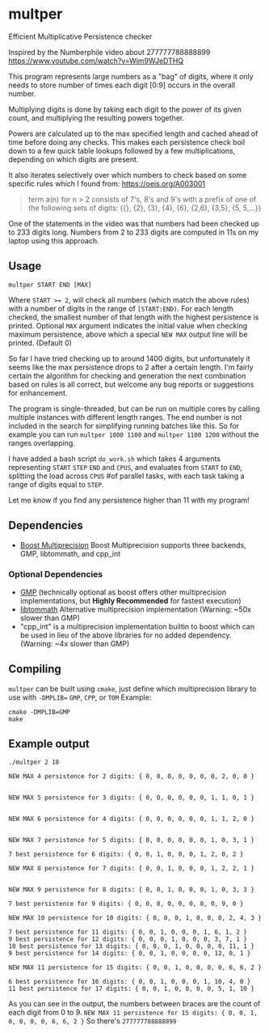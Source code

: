 # multper
Efficient Multiplicative Persistence checker

Inspired by the Numberphile video about 277777788888899
https://www.youtube.com/watch?v=Wim9WJeDTHQ

This program represents large numbers as a "bag" of digits, where
it only needs to store number of times each digit [0:9] occurs in the overall number.

Multiplying digits is done by taking each digit to the power of its 
given count, and multiplying the resulting powers together.

Powers are calculated up to the max specified length and 
cached ahead of time before doing any checks.  This makes each 
persistence check boil down to a few quick table lookups followed by a few 
multiplications, depending on which digits are present.

It also iterates selectively over which numbers to check based on some specific rules which I found from: https://oeis.org/A003001
> term a(n) for n > 2 consists of 7's, 8's and 9's with a prefix of one of the following sets of digits: {{}, {2}, {3}, {4}, {6}, {2,6}, {3,5}, {5, 5,...}}

One of the statements in the video was that numbers had been checked up to 233 digits long.
Numbers from 2 to 233 digits are computed in 11s on my laptop using this approach.

## Usage
```
multper START END [MAX]
```
Where `START >= 2`, will check all numbers (which match the above rules) with a number of digits in the range of `[START:END)`.  For each length checked, the smallest number of that length with the highest persistence is printed.
Optional `MAX` argument indicates the initial value when checking maximum persistence, above which a special `NEW MAX` output line will be printed.  (Default 0)

So far I have tried checking up to around 1400 digits, but unfortunately it seems like the max persistence drops to 2 after a certain length. I'm fairly certain the algorithm for checking and generation the next combination based on rules is all correct, but welcome any bug reports or suggestions for enhancement.

The program is single-threaded, but can be run on multiple cores by calling multiple instances with different length ranges.  The end number is not included in the search for simplifying running batches like this.  So for example you can run `multper 1000 1100` and `multper 1100 1200` without the ranges overlapping.  

I have added a bash script `do_work.sh` which takes 4 arguments representing `START` `STEP` `END` and `CPUS`, and evaluates from `START` to `END`, splitting the load across `CPUS` #of parallel tasks, with each task taking a range of digits equal to `STEP`.

Let me know if you find any persistence higher than 11 with my program!

## Dependencies
 - [Boost Multiprecision](https://www.boost.org/doc/libs/1_69_0/libs/multiprecision/doc/html/index.html)
    Boost Multiprecision supports three backends, GMP, libtommath, and cpp_int

 ### Optional Dependencies
 - [GMP](https://gmplib.org/) (technically optional as boost offers other multiprecision implementations, but **Highly Recommended** for fastest execution)
 - [libtommath](https://github.com/libtom/libtommath) Alternative multiprecision implementation (Warning: ~50x slower than GMP)
 - "cpp_int" is a multiprecision implementation builtin to boost which can be used in lieu of the above libraries for no added dependency. (Warning: ~4x slower than GMP) 

## Compiling
`multper` can be built using `cmake`, just define which multiprecision library to use with `-DMPLIB=` `GMP`, `CPP`, or `TOM`
Example:
```
cmake -DMPLIB=GMP
make
```

## Example output

```
./multper 2 18

NEW MAX 4 persistence for 2 digits: { 0, 0, 0, 0, 0, 0, 0, 2, 0, 0 }


NEW MAX 5 persistence for 3 digits: { 0, 0, 0, 0, 0, 0, 1, 1, 0, 1 }


NEW MAX 6 persistence for 4 digits: { 0, 0, 0, 0, 0, 0, 1, 1, 2, 0 }


NEW MAX 7 persistence for 5 digits: { 0, 0, 0, 0, 0, 0, 1, 0, 3, 1 }

7 best persistence for 6 digits: { 0, 0, 1, 0, 0, 0, 1, 2, 0, 2 }

NEW MAX 8 persistence for 7 digits: { 0, 0, 1, 0, 0, 0, 1, 2, 2, 1 }


NEW MAX 9 persistence for 8 digits: { 0, 0, 1, 0, 0, 0, 1, 0, 3, 3 }

7 best persistence for 9 digits: { 0, 0, 0, 0, 0, 0, 0, 0, 9, 0 }

NEW MAX 10 persistence for 10 digits: { 0, 0, 0, 1, 0, 0, 0, 2, 4, 3 }

7 best persistence for 11 digits: { 0, 0, 1, 0, 0, 0, 1, 6, 1, 2 }
9 best persistence for 12 digits: { 0, 0, 0, 1, 0, 0, 0, 3, 7, 1 }
10 best persistence for 13 digits: { 0, 0, 0, 1, 0, 0, 0, 0, 11, 1 }
9 best persistence for 14 digits: { 0, 0, 1, 0, 0, 0, 0, 12, 0, 1 }

NEW MAX 11 persistence for 15 digits: { 0, 0, 1, 0, 0, 0, 0, 6, 6, 2 }

6 best persistence for 16 digits: { 0, 0, 1, 0, 0, 0, 1, 10, 4, 0 }
11 best persistence for 17 digits: { 0, 0, 1, 0, 0, 0, 0, 5, 1, 10 }
```

As you can see in the output, the numbers between braces are the count of each digit from 0 to 9.
`NEW MAX 11 persistence for 15 digits: { 0, 0, 1, 0, 0, 0, 0, 6, 6, 2 }`
So there's `277777788888899` 

